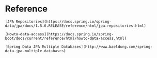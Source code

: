 # Reference

	[JPA Repositories](https://docs.spring.io/spring-data/jpa/docs/1.5.0.RELEASE/reference/html/jpa.repositories.html)
	
	[Howto-data-access](https://docs.spring.io/spring-boot/docs/current/reference/html/howto-data-access.html)
	
	[Spring Data JPA Multiple Databases](http://www.baeldung.com/spring-data-jpa-multiple-databases)
